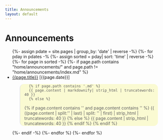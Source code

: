 ```yaml
---
title: Announcements
layout: default
---
```



# Announcements



<ul class="category-list">
  {%- assign pdate = site.pages | group_by: 'date'  | reverse -%}
  {%- for pday in pdates -%
  {%- assign sorted = pday| sort: 'time' | reverse -%}
  {%- for page in sorted -%}
  {%- if page.path contains "home/announcements/" and page.path != "home/announcements/index.md" %}
  <li><a href="/{{page.path | replace: '.html', ''| replace: '.md', ''}}">{{page.title}}</a> [{{page.date}}]
    <blockquote style="background-color:lightgoldenrodyellow; border;border-radius:1em;">

      {% if page.path contains '.md' %}
      {{ page.content | markdownify| strip_html | truncatewords: 40 }}
      {% else %}
{% if page.content contains '<!--excerpt.start-->' and page.content contains '<!--excerpt.end-->' %}
	{{ ((page.content | split:'<!--excerpt.start-->' | last) | split: '<!--excerpt.end-->' | first) | strip_html | truncatewords: 40 }}
{% else %}
	{{ page.content | strip_html | truncatewords: 40 }}
{% endif %}
{% endif %}

</blockquote>

  </li>
  {%- endif -%}
  {%- endfor %}
  {%- endfor %}
</ul>

